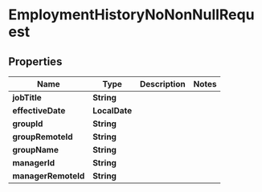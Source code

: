 

# EmploymentHistoryNoNonNullRequest


## Properties

Name | Type | Description | Notes
------------ | ------------- | ------------- | -------------
**jobTitle** | **String** |  | 
**effectiveDate** | **LocalDate** |  | 
**groupId** | **String** |  | 
**groupRemoteId** | **String** |  | 
**groupName** | **String** |  | 
**managerId** | **String** |  | 
**managerRemoteId** | **String** |  | 



